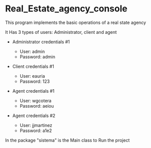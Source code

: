 # Real_Estate_agency_console
This program implements the basic operations of a real state agency

It Has 3 types of users: Administrator, client and agent

- Administrator credentials #1

  * User: admin
  * Password: admin

- Client credentials #1

  * User: eauria
  * Password: 123

- Agent credentials #1

  * User: wgcotera
  * Password: aeiou

- Agent credentials #2

  * User: jjmartinez
  * Password: a1e2

In the package "sistema" is the Main class to Run the project
